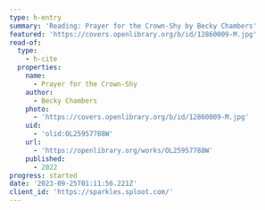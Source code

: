 ```yaml
---
type: h-entry
summary: 'Reading: Prayer for the Crown-Shy by Becky Chambers'
featured: 'https://covers.openlibrary.org/b/id/12860009-M.jpg'
read-of:
  type:
    - h-cite
  properties:
    name:
      - Prayer for the Crown-Shy
    author:
      - Becky Chambers
    photo:
      - 'https://covers.openlibrary.org/b/id/12860009-M.jpg'
    uid:
      - 'olid:OL25957788W'
    url:
      - 'https://openlibrary.org/works/OL25957788W'
    published:
      - 2022
progress: started
date: '2023-09-25T01:11:56.221Z'
client_id: 'https://sparkles.sploot.com/'
---
```


